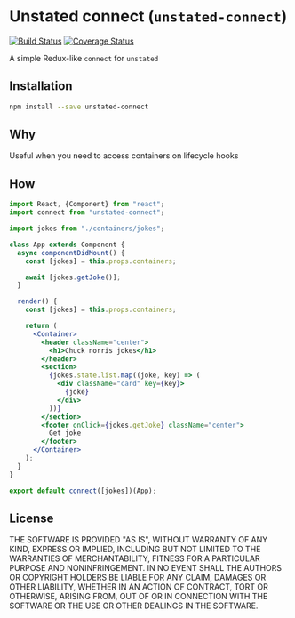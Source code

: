 # Unstated connect (`unstated-connect`)
[![Build Status](https://travis-ci.org/goncy/unstated-connect.svg?branch=master)](https://travis-ci.org/goncy/unstated-connect)
[![Coverage Status](https://coveralls.io/repos/github/goncy/unstated-connect/badge.svg?branch=master)](https://coveralls.io/github/goncy/unstated-connect?branch=master)

A simple Redux-like `connect` for `unstated`

## Installation
```sh
npm install --save unstated-connect
```

## Why
Useful when you need to access containers on lifecycle hooks

## How
```jsx
import React, {Component} from "react";
import connect from "unstated-connect";

import jokes from "./containers/jokes";

class App extends Component {
  async componentDidMount() {
    const [jokes] = this.props.containers;

    await [jokes.getJoke()];
  }

  render() {
    const [jokes] = this.props.containers;

    return (
      <Container>
        <header className="center">
          <h1>Chuck norris jokes</h1>
        </header>
        <section>
          {jokes.state.list.map((joke, key) => (
            <div className="card" key={key}>
              {joke}
            </div>
          ))}
        </section>
        <footer onClick={jokes.getJoke} className="center">
          Get joke
        </footer>
      </Container>
    );
  }
}

export default connect([jokes])(App);
```

## License
THE SOFTWARE IS PROVIDED "AS IS", WITHOUT WARRANTY OF ANY KIND, EXPRESS OR
IMPLIED, INCLUDING BUT NOT LIMITED TO THE WARRANTIES OF MERCHANTABILITY,
FITNESS FOR A PARTICULAR PURPOSE AND NONINFRINGEMENT. IN NO EVENT SHALL THE
AUTHORS OR COPYRIGHT HOLDERS BE LIABLE FOR ANY CLAIM, DAMAGES OR OTHER
LIABILITY, WHETHER IN AN ACTION OF CONTRACT, TORT OR OTHERWISE, ARISING FROM,
OUT OF OR IN CONNECTION WITH THE SOFTWARE OR THE USE OR OTHER DEALINGS IN
THE SOFTWARE.
